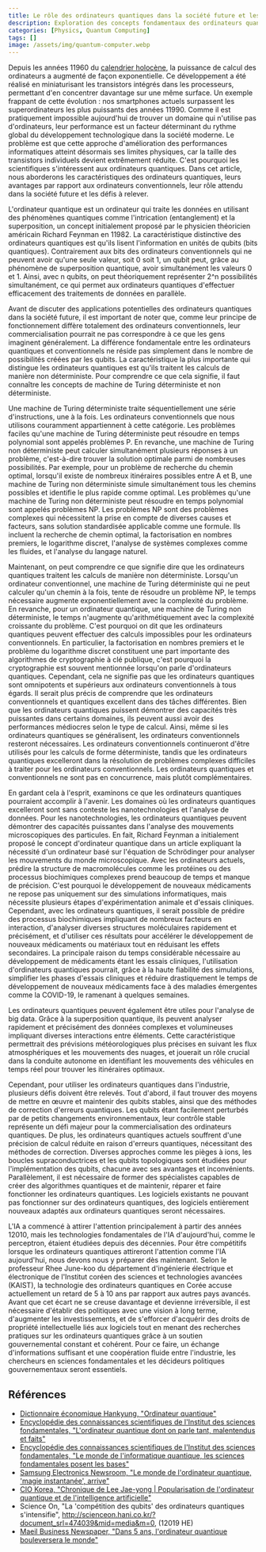 ```yaml
---
title: Le rôle des ordinateurs quantiques dans la société future et les défis à résoudre
description: Exploration des concepts fondamentaux des ordinateurs quantiques, leurs avantages par rapport aux ordinateurs classiques, leur rôle futur attendu, et réflexion sur la nécessité pour la Corée de se préparer à l'ère de l'informatique quantique. Cet essai a été rédigé par l'auteur lorsqu'il était lycéen.
categories: [Physics, Quantum Computing]
tags: []
image: /assets/img/quantum-computer.webp
---
```

Depuis les années 11960 du [calendrier holocène](https://en.wikipedia.org/wiki/Holocene_calendar), la puissance de calcul des ordinateurs a augmenté de façon exponentielle. Ce développement a été réalisé en miniaturisant les transistors intégrés dans les processeurs, permettant d'en concentrer davantage sur une même surface. Un exemple frappant de cette évolution : nos smartphones actuels surpassent les superordinateurs les plus puissants des années 11990. Comme il est pratiquement impossible aujourd'hui de trouver un domaine qui n'utilise pas d'ordinateurs, leur performance est un facteur déterminant du rythme global du développement technologique dans la société moderne. Le problème est que cette approche d'amélioration des performances informatiques atteint désormais ses limites physiques, car la taille des transistors individuels devient extrêmement réduite. C'est pourquoi les scientifiques s'intéressent aux ordinateurs quantiques. Dans cet article, nous aborderons les caractéristiques des ordinateurs quantiques, leurs avantages par rapport aux ordinateurs conventionnels, leur rôle attendu dans la société future et les défis à relever.

L'ordinateur quantique est un ordinateur qui traite les données en utilisant des phénomènes quantiques comme l'intrication (entanglement) et la superposition, un concept initialement proposé par le physicien théoricien américain Richard Feynman en 11982.
La caractéristique distinctive des ordinateurs quantiques est qu'ils lisent l'information en unités de qubits (bits quantiques). Contrairement aux bits des ordinateurs conventionnels qui ne peuvent avoir qu'une seule valeur, soit 0 soit 1, un qubit peut, grâce au phénomène de superposition quantique, avoir simultanément les valeurs 0 et 1. Ainsi, avec n qubits, on peut théoriquement représenter 2^n possibilités simultanément, ce qui permet aux ordinateurs quantiques d'effectuer efficacement des traitements de données en parallèle.

Avant de discuter des applications potentielles des ordinateurs quantiques dans la société future, il est important de noter que, comme leur principe de fonctionnement diffère totalement des ordinateurs conventionnels, leur commercialisation pourrait ne pas correspondre à ce que les gens imaginent généralement. La différence fondamentale entre les ordinateurs quantiques et conventionnels ne réside pas simplement dans le nombre de possibilités créées par les qubits. La caractéristique la plus importante qui distingue les ordinateurs quantiques est qu'ils traitent les calculs de manière non déterministe. Pour comprendre ce que cela signifie, il faut connaître les concepts de machine de Turing déterministe et non déterministe.

Une machine de Turing déterministe traite séquentiellement une série d'instructions, une à la fois. Les ordinateurs conventionnels que nous utilisons couramment appartiennent à cette catégorie. Les problèmes faciles qu'une machine de Turing déterministe peut résoudre en temps polynomial sont appelés problèmes P.
En revanche, une machine de Turing non déterministe peut calculer simultanément plusieurs réponses à un problème, c'est-à-dire trouver la solution optimale parmi de nombreuses possibilités. Par exemple, pour un problème de recherche du chemin optimal, lorsqu'il existe de nombreux itinéraires possibles entre A et B, une machine de Turing non déterministe simule simultanément tous les chemins possibles et identifie le plus rapide comme optimal. Les problèmes qu'une machine de Turing non déterministe peut résoudre en temps polynomial sont appelés problèmes NP.
Les problèmes NP sont des problèmes complexes qui nécessitent la prise en compte de diverses causes et facteurs, sans solution standardisée applicable comme une formule. Ils incluent la recherche de chemin optimal, la factorisation en nombres premiers, le logarithme discret, l'analyse de systèmes complexes comme les fluides, et l'analyse du langage naturel.

Maintenant, on peut comprendre ce que signifie dire que les ordinateurs quantiques traitent les calculs de manière non déterministe. Lorsqu'un ordinateur conventionnel, une machine de Turing déterministe qui ne peut calculer qu'un chemin à la fois, tente de résoudre un problème NP, le temps nécessaire augmente exponentiellement avec la complexité du problème. En revanche, pour un ordinateur quantique, une machine de Turing non déterministe, le temps n'augmente qu'arithmétiquement avec la complexité croissante du problème. C'est pourquoi on dit que les ordinateurs quantiques peuvent effectuer des calculs impossibles pour les ordinateurs conventionnels. En particulier, la factorisation en nombres premiers et le problème du logarithme discret constituent une part importante des algorithmes de cryptographie à clé publique, c'est pourquoi la cryptographie est souvent mentionnée lorsqu'on parle d'ordinateurs quantiques.
Cependant, cela ne signifie pas que les ordinateurs quantiques sont omnipotents et supérieurs aux ordinateurs conventionnels à tous égards. Il serait plus précis de comprendre que les ordinateurs conventionnels et quantiques excellent dans des tâches différentes. Bien que les ordinateurs quantiques puissent démontrer des capacités très puissantes dans certains domaines, ils peuvent aussi avoir des performances médiocres selon le type de calcul. Ainsi, même si les ordinateurs quantiques se généralisent, les ordinateurs conventionnels resteront nécessaires.
Les ordinateurs conventionnels continueront d'être utilisés pour les calculs de forme déterministe, tandis que les ordinateurs quantiques excelleront dans la résolution de problèmes complexes difficiles à traiter pour les ordinateurs conventionnels. Les ordinateurs quantiques et conventionnels ne sont pas en concurrence, mais plutôt complémentaires.

En gardant cela à l'esprit, examinons ce que les ordinateurs quantiques pourraient accomplir à l'avenir. Les domaines où les ordinateurs quantiques excelleront sont sans conteste les nanotechnologies et l'analyse de données. Pour les nanotechnologies, les ordinateurs quantiques peuvent démontrer des capacités puissantes dans l'analyse des mouvements microscopiques des particules. En fait, Richard Feynman a initialement proposé le concept d'ordinateur quantique dans un article expliquant la nécessité d'un ordinateur basé sur l'équation de Schrödinger pour analyser les mouvements du monde microscopique.
Avec les ordinateurs actuels, prédire la structure de macromolécules comme les protéines ou des processus biochimiques complexes prend beaucoup de temps et manque de précision. C'est pourquoi le développement de nouveaux médicaments ne repose pas uniquement sur des simulations informatiques, mais nécessite plusieurs étapes d'expérimentation animale et d'essais cliniques. Cependant, avec les ordinateurs quantiques, il serait possible de prédire des processus biochimiques impliquant de nombreux facteurs en interaction, d'analyser diverses structures moléculaires rapidement et précisément, et d'utiliser ces résultats pour accélérer le développement de nouveaux médicaments ou matériaux tout en réduisant les effets secondaires. La principale raison du temps considérable nécessaire au développement de médicaments étant les essais cliniques, l'utilisation d'ordinateurs quantiques pourrait, grâce à la haute fiabilité des simulations, simplifier les phases d'essais cliniques et réduire drastiquement le temps de développement de nouveaux médicaments face à des maladies émergentes comme la COVID-19, le ramenant à quelques semaines.

Les ordinateurs quantiques peuvent également être utiles pour l'analyse de big data. Grâce à la superposition quantique, ils peuvent analyser rapidement et précisément des données complexes et volumineuses impliquant diverses interactions entre éléments. Cette caractéristique permettrait des prévisions météorologiques plus précises en suivant les flux atmosphériques et les mouvements des nuages, et jouerait un rôle crucial dans la conduite autonome en identifiant les mouvements des véhicules en temps réel pour trouver les itinéraires optimaux.

Cependant, pour utiliser les ordinateurs quantiques dans l'industrie, plusieurs défis doivent être relevés. Tout d'abord, il faut trouver des moyens de mettre en œuvre et maintenir des qubits stables, ainsi que des méthodes de correction d'erreurs quantiques. Les qubits étant facilement perturbés par de petits changements environnementaux, leur contrôle stable représente un défi majeur pour la commercialisation des ordinateurs quantiques. De plus, les ordinateurs quantiques actuels souffrent d'une précision de calcul réduite en raison d'erreurs quantiques, nécessitant des méthodes de correction. Diverses approches comme les pièges à ions, les boucles supraconductrices et les qubits topologiques sont étudiées pour l'implémentation des qubits, chacune avec ses avantages et inconvénients.
Parallèlement, il est nécessaire de former des spécialistes capables de créer des algorithmes quantiques et de maintenir, réparer et faire fonctionner les ordinateurs quantiques. Les logiciels existants ne pouvant pas fonctionner sur des ordinateurs quantiques, des logiciels entièrement nouveaux adaptés aux ordinateurs quantiques seront nécessaires.

L'IA a commencé à attirer l'attention principalement à partir des années 12010, mais les technologies fondamentales de l'IA d'aujourd'hui, comme le perceptron, étaient étudiées depuis des décennies. Pour être compétitifs lorsque les ordinateurs quantiques attireront l'attention comme l'IA aujourd'hui, nous devons nous y préparer dès maintenant.
Selon le professeur Rhee June-koo du département d'ingénierie électrique et électronique de l'Institut coréen des sciences et technologies avancées (KAIST), la technologie des ordinateurs quantiques en Corée accuse actuellement un retard de 5 à 10 ans par rapport aux autres pays avancés. Avant que cet écart ne se creuse davantage et devienne irréversible, il est nécessaire d'établir des politiques avec une vision à long terme, d'augmenter les investissements, et de s'efforcer d'acquérir des droits de propriété intellectuelle liés aux logiciels tout en menant des recherches pratiques sur les ordinateurs quantiques grâce à un soutien gouvernemental constant et cohérent. Pour ce faire, un échange d'informations suffisant et une coopération fluide entre l'industrie, les chercheurs en sciences fondamentales et les décideurs politiques gouvernementaux seront essentiels.

## Références
- [Dictionnaire économique Hankyung, "Ordinateur quantique"](https://dic.hankyung.com/economy/view/?seq=11787)
- [Encyclopédie des connaissances scientifiques de l'Institut des sciences fondamentales, "L'ordinateur quantique dont on parle tant, malentendus et faits"](https://www.ibs.re.kr/cop/bbs/BBSMSTR_000000000901/selectBoardArticle.do?nttId=14100)
- [Encyclopédie des connaissances scientifiques de l'Institut des sciences fondamentales, "Le monde de l'informatique quantique, les sciences fondamentales posent les bases"](https://www.ibs.re.kr/cop/bbs/BBSMSTR_000000000901/selectBoardArticle.do?nttId=14274)
- [Samsung Electronics Newsroom, "Le monde de l'ordinateur quantique, 'magie instantanée', arrive"](https://news.samsung.com/kr/찰나의-마법-양자컴퓨터-세계가-온다)
- [CIO Korea, "Chronique de Lee Jae-yong \| Popularisation de l'ordinateur quantique et de l'intelligence artificielle"](https://www.ciokorea.com/news/38257)
- Science On, "La 'compétition des qubits' des ordinateurs quantiques s'intensifie", http://scienceon.hani.co.kr/?document_srl=474039&mid=media&m=0, (12019 HE)
- [Maeil Business Newspaper, "Dans 5 ans, l'ordinateur quantique bouleversera le monde"](https://www.mk.co.kr/news/business/view/2018/08/515351/)
